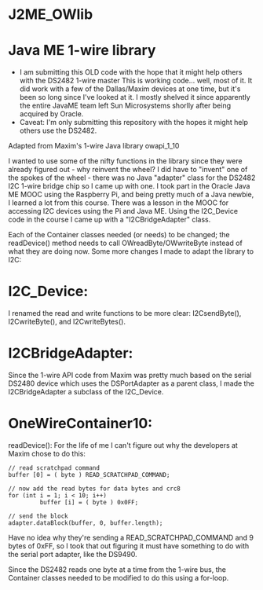 # J2ME_OWlib

Java ME 1-wire library
=======================

- I am submitting this OLD code with the hope that it might help others with the DS2482 1-wire master
This is working code... well, most of it.  It did work with a few of the Dallas/Maxim devices at one time,
but it's been so long since I've looked at it.  I mostly shelved it since apparently the entire JavaME
team left Sun Microsystems shorlly after being acquired by Oracle.  
- Caveat: I'm only submitting this repository with the hopes it might help others use the DS2482.

Adapted from Maxim's 1-wire Java library owapi_1_10

I wanted to use some of the nifty functions in the library since they were already
figured out - why reinvent the wheel?  I did have to "invent" one of the spokes of the
wheel - there was no Java "adapter" class for the DS2482 I2C 1-wire bridge chip so I came 
up with one.  I took part in the Oracle Java ME MOOC using the Raspberry Pi, and being 
pretty much of a Java newbie, I learned a lot from this course.  There was a lesson in 
the MOOC for accessing I2C devices using the Pi and Java ME.  Using the I2C_Device code 
in the course I came up with a "I2CBridgeAdapter" class.  

Each of the Container classes needed (or needs) to be changed; the readDevice() method
needs to call OWreadByte/OWwriteByte instead of what they are doing now.
Some more changes I made to adapt the library to I2C:

I2C_Device:
===========
I renamed the read and write functions to be more clear: I2CsendByte(), I2CwriteByte(), and 
I2CwriteBytes().


I2CBridgeAdapter:
=================
Since the 1-wire API code from Maxim was
pretty much based on the serial DS2480 device which uses the DSPortAdapter as a parent class,
I made the I2CBridgeAdapter a subclass of the I2C_Device.

OneWireContainer10:
===================
readDevice():  For the life of me I can't figure out why the developers at Maxim chose to 
do this:

	// read scratchpad command
	buffer [0] = ( byte ) READ_SCRATCHPAD_COMMAND;

	// now add the read bytes for data bytes and crc8
	for (int i = 1; i < 10; i++)
    	     buffer [i] = ( byte ) 0x0FF;

	// send the block
	adapter.dataBlock(buffer, 0, buffer.length);

Have no idea why they're sending a READ_SCRATCHPAD_COMMAND and 9 bytes of 0xFF, so
I took that out figuring it must have something to do with the serial port adapter, like
the DS9490.

Since the DS2482 reads one byte at a time from the 1-wire bus, the Container classes
needed to be modified to do this using a for-loop.

